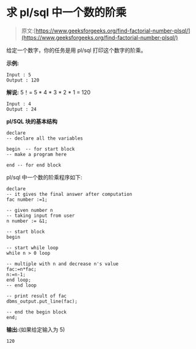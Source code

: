 # 求 pl/sql 中一个数的阶乘

> 原文:[https://www.geeksforgeeks.org/find-factorial-number-plsql/](https://www.geeksforgeeks.org/find-factorial-number-plsql/)

给定一个数字，你的任务是用 pl/sql 打印这个数字的阶乘。

**示例:**

```
Input : 5
Output : 120

```

**解说:**
5！= 5 * 4 * 3 * 2 * 1 = 120

```
Input : 4
Output : 24

```

**pl/SQL 块的基本结构**

```
declare
-- declare all the variables

begin  -- for start block
-- make a program here

end -- for end block

```

pl/sql 中一个数的阶乘程序如下:

```
declare 
-- it gives the final answer after computation
fac number :=1;   

-- given number n
-- taking input from user
n number := &1;   

-- start block
begin         

-- start while loop    
while n > 0 loop  

-- multiple with n and decrease n's value
fac:=n*fac;        
n:=n-1;           
end loop;         
-- end loop

-- print result of fac
dbms_output.put_line(fac);  

-- end the begin block
end;              
```

**输出:**(如果给定输入为 5)

```
120

```